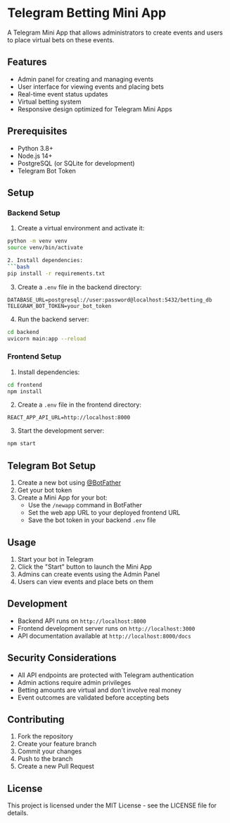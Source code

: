 # Telegram Betting Mini App

A Telegram Mini App that allows administrators to create events and users to place virtual bets on these events.

## Features

- Admin panel for creating and managing events
- User interface for viewing events and placing bets
- Real-time event status updates
- Virtual betting system
- Responsive design optimized for Telegram Mini Apps

## Prerequisites

- Python 3.8+
- Node.js 14+
- PostgreSQL (or SQLite for development)
- Telegram Bot Token

## Setup

### Backend Setup

1. Create a virtual environment and activate it:
```bash
python -m venv venv
source venv/bin/activate  

2. Install dependencies:
```bash
pip install -r requirements.txt
```

3. Create a `.env` file in the backend directory:
```
DATABASE_URL=postgresql://user:password@localhost:5432/betting_db
TELEGRAM_BOT_TOKEN=your_bot_token
```

4. Run the backend server:
```bash
cd backend
uvicorn main:app --reload
```

### Frontend Setup

1. Install dependencies:
```bash
cd frontend
npm install
```

2. Create a `.env` file in the frontend directory:
```
REACT_APP_API_URL=http://localhost:8000
```

3. Start the development server:
```bash
npm start
```

## Telegram Bot Setup

1. Create a new bot using [@BotFather](https://t.me/botfather)
2. Get your bot token
3. Create a Mini App for your bot:
   - Use the `/newapp` command in BotFather
   - Set the web app URL to your deployed frontend URL
   - Save the bot token in your backend `.env` file

## Usage

1. Start your bot in Telegram
2. Click the "Start" button to launch the Mini App
3. Admins can create events using the Admin Panel
4. Users can view events and place bets on them

## Development

- Backend API runs on `http://localhost:8000`
- Frontend development server runs on `http://localhost:3000`
- API documentation available at `http://localhost:8000/docs`

## Security Considerations

- All API endpoints are protected with Telegram authentication
- Admin actions require admin privileges
- Betting amounts are virtual and don't involve real money
- Event outcomes are validated before accepting bets

## Contributing

1. Fork the repository
2. Create your feature branch
3. Commit your changes
4. Push to the branch
5. Create a new Pull Request

## License

This project is licensed under the MIT License - see the LICENSE file for details. 
